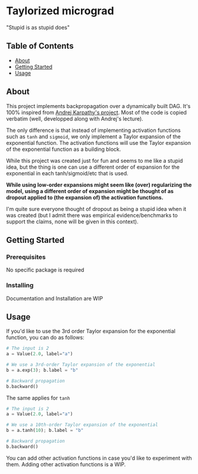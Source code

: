 # Taylorized micrograd

"Stupid is as stupid does"

## Table of Contents

- [About](#about)
- [Getting Started](#getting_started)
- [Usage](#usage)

## About <a name = "about"></a>

This project implements backpropagation over a dynamically built DAG. It's 100% inspired from [Andrej Karpathy's project](https://github.com/karpathy/micrograd). Most of the code is copied verbatim (well, developped along with Andrej's lecture).

The only difference is that instead of implementing activation functions such as `tanh` and `sigmoid`, we only implement a Taylor expansion of the exponential function.
The activation functions will use the Taylor expansion of the exponential function as a building block.

While this project was created just for fun and seems to me like a stupid idea, but the thing is one can use a different order of expansion for the exponential in each tanh/sigmoid/etc that is used.

**While using low-order expansions might seem like (over) regularizing the model, using a different order of expansion might be thought of as dropout applied to (the expansion of) the activation functions.**

I'm quite sure everyone thought of dropout as being a stupid idea when it was created (but I admit there was empirical evidence/benchmarks to support the claims, none will be given in this context).

## Getting Started <a name = "getting_started"></a>



### Prerequisites

No specific package is required

### Installing

Documentation and Installation are WIP

## Usage <a name = "usage"></a>

If you'd like to use the 3rd order Taylor expansion for the exponential function, you can do as follows:

```python
# The input is 2
a = Value(2.0, label="a")

# We use a 3rd-order Taylor expansion of the exponential
b = a.exp(3); b.label = "b"

# Backward propagation
b.backward()
```

The same applies for `tanh`

```python
# The input is 2
a = Value(2.0, label="a")

# We use a 10th-order Taylor expansion of the exponential
b = a.tanh(10); b.label = "b"

# Backward propagation
b.backward()
```

You can add other activation functions in case you'd like to experiment with them. Adding other activation functions is a WIP.
